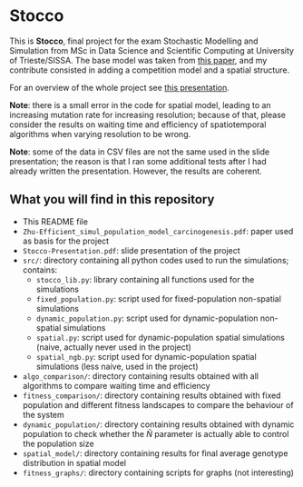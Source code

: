 # Stocco

This is **Stocco**, final project for the exam Stochastic Modelling and Simulation from MSc in Data Science and Scientific Computing 
at University of Trieste/SISSA. The base model was taken from [this paper](Zhu-Efficient_simul_population_model_carcinogenesis.pdf),
and my contribute consisted in adding a competition model and a spatial structure.

For an overview of the whole project see [this presentation](Stocco-Presentation.pdf).

**Note**: there is a small error in the code for spatial model, leading to an increasing mutation rate for increasing resolution;
because of that, please consider the results on waiting time and efficiency of spatiotemporal algorithms when varying resolution to
be wrong.

**Note**: some of the data in CSV files are not the same used in the slide presentation; the reason is that I ran some additional tests after I had already written the presentation. However, the results are coherent.


## What you will find in this repository

- This README file
- `Zhu-Efficient_simul_population_model_carcinogenesis.pdf`: paper used as basis for the project
- `Stocco-Presentation.pdf`: slide presentation of the project
- `src/`: directory containing all python codes used to run the simulations; contains:
  - `stocco_lib.py`: library containing all functions used for the simulations
  - `fixed_population.py`: script used for fixed-population non-spatial simulations
  - `dynamic_population.py`: script used for dynamic-population non-spatial simulations
  - `spatial.py`: script used for dynamic-population spatial simulations (naive, actually never used in the project)
  - `spatial_ngb.py`: script used for dynamic-population spatial simulations (less naive, used in the project)
- `algo_comparison/`: directory containing results obtained with all algorithms to compare waiting time and efficiency
- `fitness_comparison/`: directory containing results obtained with fixed population and different fitness landscapes to compare the
  behaviour of the system
- `dynamic_population/`: directory containing results obtained with dynamic population to check whether the $\tilde{N}$ parameter is
  actually able to control the population size
- `spatial_model/`: directory containing results for final average genotype distribution in spatial model
- `fitness_graphs/`: directory containing scripts for graphs (not interesting)
